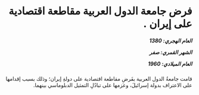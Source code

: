 <h1 dir="rtl">فرض جامعة الدول العربية مقاطعة اقتصادية على إيران .</h1>

<h5 dir="rtl">العام الهجري:  1380

الشهر القمري: صفر

العام الميلادي: 1960</h5>

<p dir="rtl">قامت جامعةُ الدول العربية بفَرضِ مقاطعة اقتصادية على دولةِ إيران؛ وذلك بسبب إقدامها على الاعتراف بدولة إسرائيلَ، وعزمها على تبادُلِ التمثيل الدبلوماسي بينهما.</p></br>
